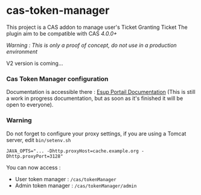 # cas-token-manager

This project is a CAS addon to manage user's Ticket Granting Ticket
The plugin aim to be compatible with CAS _4.0.0+_

_Warning : This is only a proof of concept, do not use in a production environment_

V2 version is coming...

### Cas Token Manager configuration

Documentation is accessible there : [Esup Portail Documentation](http://www.esup-portail.org/display/ESPADHERENT/Addon+%3A+Gestionnaire+de+token) (This is still a work in progress documentation, but as soon as it's finished it will be open to everyone).

### Warning

Do not forget to configure your proxy settings, if you are using a Tomcat server, edit `bin/setenv.sh`

```
JAVA_OPTS="... -Dhttp.proxyHost=cache.example.org -Dhttp.proxyPort=3128"
```

You can now access :

* User token manager : `/cas/tokenManager`
* Admin token manager : `/cas/tokenManager/admin`